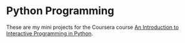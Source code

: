 # Python Programming

These are my mini projects for the Coursera course [An Introduction to Interactive Programming in Python](https://www.coursera.org/learn/interactive-python-1/home/welcome).